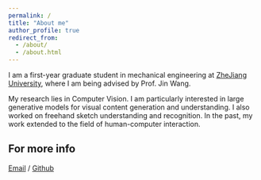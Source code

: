 ```yaml
---
permalink: /
title: "About me"
author_profile: true
redirect_from: 
  - /about/
  - /about.html
---
```


I am a first-year graduate student in mechanical engineering at [ZheJiang University](https://www.zju.edu.cn/), where I am being advised by Prof. Jin Wang.

My research lies in Computer Vision. I am particularly interested in large generative models for visual content generation and understanding. I also worked on freehand sketch understanding and recognition. In the past, my work extended to the field of human-computer interaction.


For more info
------
[Email](22360562@zju.edu.cn) / [Github](https://github.com/SenyunJia)
